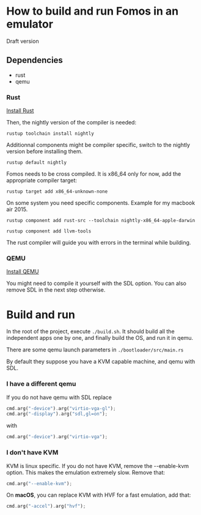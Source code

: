 # How to build and run Fomos in an emulator

Draft version

## Dependencies

- rust
- qemu

### Rust

[Install Rust](https://www.rust-lang.org/tools/install)

Then, the nightly version of the compiler is needed:

```
rustup toolchain install nightly
```

Additionnal components might be compiler specific, switch to the nightly version before installing them.

```
rustup default nightly
```

Fomos needs to be cross compiled. It is x86_64 only for now, add the appropriate compiler target:

```
rustup target add x86_64-unknown-none
```

On some system you need specific components. Example for my macbook air 2015.

```
rustup component add rust-src --toolchain nightly-x86_64-apple-darwin
```

```
rustup component add llvm-tools
```

The rust compiler will guide you with errors in the terminal while building.

### QEMU

[Install QEMU](https://www.qemu.org/)

You might need to compile it yourself with the SDL option. You can also remove SDL in the next step otherwise.

# Build and run

In the root of the project, execute `./build.sh`.
It should build all the independent apps one by one, and finally build the OS, and run it in qemu.

There are some qemu launch parameters in `./bootloader/src/main.rs`

By default they suppose you have a KVM capable machine, and qemu with SDL.

### I have a different qemu

If you do not have qemu with SDL replace

```rust
cmd.arg("-device").arg("virtio-vga-gl");
cmd.arg("-display").arg("sdl,gl=on");
```

with

```rust
cmd.arg("-device").arg("virtio-vga");
```

### I don't have KVM

KVM is linux specific. If you do not have KVM, remove the --enable-kvm option. This makes the emulation extremely slow. Remove that:

```rust
cmd.arg("--enable-kvm");
```

On **macOS**, you can replace KVM with HVF for a fast emulation, add that:

```rust
cmd.arg("-accel").arg("hvf");
```
